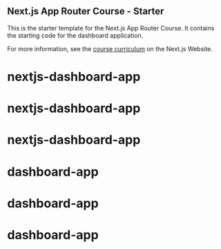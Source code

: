 ## Next.js App Router Course - Starter

This is the starter template for the Next.js App Router Course. It contains the starting code for the dashboard application.

For more information, see the [course curriculum](https://nextjs.org/learn) on the Next.js Website.
# nextjs-dashboard-app
# nextjs-dashboard-app
# nextjs-dashboard-app
# dashboard-app
# dashboard-app
# dashboard-app
